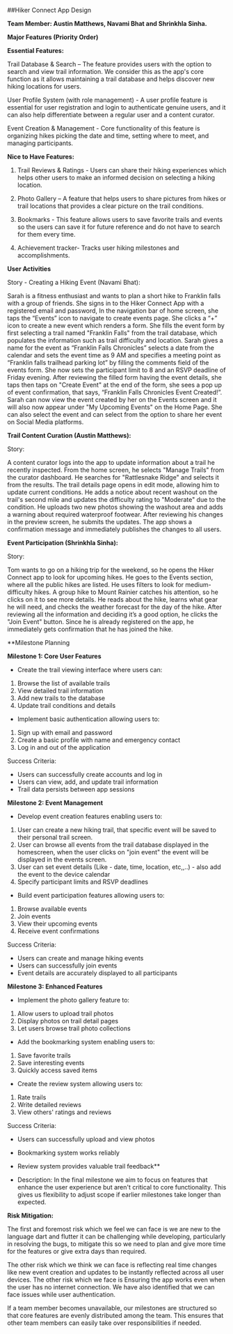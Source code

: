 ##Hiker Connect App Design

**Team Member: Austin Matthews, Navami Bhat and Shrinkhla Sinha.**

**Major Features (Priority Order)**

**Essential Features:**

Trail Database & Search – The feature provides users with the option to search and view trail information. We consider this as the app's core function as it allows maintaining a trail database and helps discover new hiking locations for users.

User Profile System (with role management) - A user profile feature is essential for user registration and login to authenticate genuine users, and it can also help differentiate between a regular user and a content curator.

Event Creation & Management - Core functionality of this feature is organizing hikes picking the date and time, setting where to meet, and managing participants.

**Nice to Have Features:**

1. Trail Reviews & Ratings - Users can share their hiking experiences which helps other users to make an informed decision on selecting a hiking location.

2. Photo Gallery – A feature that helps users to share pictures from hikes or trail locations that provides a clear picture on the trail conditions.

3. Bookmarks - This feature allows users to save favorite trails and events so the users can save it for future reference and do not have to search for them every time.

4. Achievement tracker- Tracks user hiking milestones and accomplishments.

**User Activities**

Story - Creating a Hiking Event (Navami Bhat):

Sarah is a fitness enthusiast and wants to plan a short hike to Franklin falls with a group of friends. She signs in to the Hiker Connect App with a registered email and password, In the navigation bar of home screen, she taps the “Events” icon to navigate to create events page. She clicks a “+” icon to create a new event which renders a form. She fills the event form by first selecting a trail named "Franklin Falls" from the trail database, which populates the information such as trail difficulty and location. Sarah gives a name for the event as “Franklin Falls Chronicles” selects a date from the calendar and sets the event time as 9 AM and specifies a meeting point as “Franklin falls trailhead parking lot” by filling the comments field of the events form. She now sets the participant limit to 8 and an RSVP deadline of Friday evening. After reviewing the filled form having the event details, she taps then taps on "Create Event" at the end of the form, she sees a pop up of event confirmation, that says, “Franklin Falls Chronicles Event Created!”. Sarah can now view the event created by her on the Events screen and it will also now appear under "My Upcoming Events" on the Home Page. She can also select the event and can select from the option to share her event on Social Media platforms.


**Trail Content Curation (Austin Matthews):**

Story:

A content curator logs into the app to update information about a trail he recently inspected. From the home screen, he selects "Manage Trails" from the curator dashboard. He searches for "Rattlesnake Ridge" and selects it from the results. The trail details page opens in edit mode, allowing him to update current conditions. He adds a notice about recent washout on the trail's second mile and updates the difficulty rating to "Moderate" due to the condition. He uploads two new photos showing the washout area and adds a warning about required waterproof footwear. After reviewing his changes in the preview screen, he submits the updates. The app shows a confirmation message and immediately publishes the changes to all users.


**Event Participation (Shrinkhla Sinha):**

Story:

Tom wants to go on a hiking trip for the weekend, so he opens the Hiker Connect app to look for upcoming hikes. He goes to the Events section, where all the public hikes are listed. He uses filters to look for medium-difficulty hikes. A group hike to Mount Rainier catches his attention, so he clicks on it to see more details. He reads about the hike, learns what gear he will need, and checks the weather forecast for the day of the hike. After reviewing all the information and deciding it’s a good option, he clicks the "Join Event" button. Since he is already registered on the app, he immediately gets confirmation that he has joined the hike.


**Milestone Planning

**Milestone 1: Core User Features**

* Create the trail viewing interface where users can:
1. Browse the list of available trails
2. View detailed trail information
3. Add new trails to the database
4. Update trail conditions and details

* Implement basic authentication allowing users to:
1. Sign up with email and password
2. Create a basic profile with name and emergency contact
3. Log in and out of the application

Success Criteria:
* Users can successfully create accounts and log in
* Users can view, add, and update trail information
* Trail data persists between app sessions

**Milestone 2: Event Management**

* Develop event creation features enabling users to:
1. User can create a new hiking trail, that specific event will be saved to their personal trail screen.
2. User can browse all events from the trail database displayed in the homescreen, when the user clicks on "join event" the event will be displayed in the events screen.
3. User can set event details (Like - date, time, location, etc,,..) - also add the event to the device calendar
4. Specify participant limits and RSVP deadlines

* Build event participation features allowing users to:
1. Browse available events
2. Join events
3. View their upcoming events
4. Receive event confirmations

Success Criteria:
* Users can create and manage hiking events
* Users can successfully join events
* Event details are accurately displayed to all participants

**Milestone 3: Enhanced Features**

* Implement the photo gallery feature to:
1. Allow users to upload trail photos
2. Display photos on trail detail pages
3. Let users browse trail photo collections

* Add the bookmarking system enabling users to:
1. Save favorite trails
2. Save interesting events
3. Quickly access saved items

* Create the review system allowing users to:
1. Rate trails
2. Write detailed reviews
3. View others' ratings and reviews

Success Criteria:
* Users can successfully upload and view photos
* Bookmarking system works reliably
* Review system provides valuable trail feedback**

* Description: In the final milestone we aim to focus on features that enhance the user experience but aren't critical to core functionality. This gives us flexibility to adjust scope if earlier milestones take longer than expected.

**Risk Mitigation:**

The first and foremost risk which we feel we can face is we are new to the language dart and flutter it can be challenging while developing, particularly in resolving the bugs, to mitigate this so we need to plan and give more time for the features or give extra days than required.

The other risk which we think we can face is reflecting real time changes like new event creation and updates to be instantly reflected across all user devices. The other risk which we face is Ensuring the app works even when the user has no internet connection. We have also identified that we can face issues while user authentication.

If a team member becomes unavailable, our milestones are structured so that core features are evenly distributed among the team. This ensures that other team members can easily take over responsibilities if needed. 
